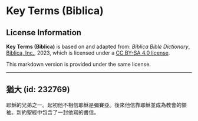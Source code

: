 # Key Terms (Biblica)

## License Information

**Key Terms (Biblica)** is based on and adapted from: _Biblica Bible Dictionary_, [Biblica, Inc.](https://www.biblica.com/), 2023, which is licensed under a [CC BY-SA 4.0 license](https://creativecommons.org/licenses/by-sa/4.0/legalcode.en).

This markdown version is provided under the same license.



--------------------------------

## 猶大 (id: 232769)

耶穌的兄弟之一。起初他不相信耶穌是彌賽亞。後來他信靠耶穌並成為教會的領袖。新約聖經中包含了一封他寫的書信。


